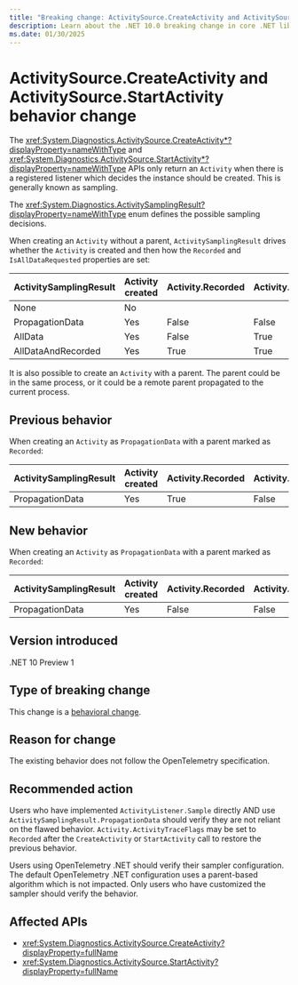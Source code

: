 ```yaml
---
title: "Breaking change: ActivitySource.CreateActivity and ActivitySource.StartActivity behavior changes"
description: Learn about the .NET 10.0 breaking change in core .NET libraries where ActivitySource.CreateActivity and ActivitySource.StartActivity behavior is modified.
ms.date: 01/30/2025
---
```

# ActivitySource.CreateActivity and ActivitySource.StartActivity behavior change

The <xref:System.Diagnostics.ActivitySource.CreateActivity*?displayProperty=nameWithType> and <xref:System.Diagnostics.ActivitySource.StartActivity*?displayProperty=nameWithType> APIs only return an `Activity` when there is a registered listener which decides the instance should be created. This is generally known as sampling.

The <xref:System.Diagnostics.ActivitySamplingResult?displayProperty=nameWithType> enum defines the possible sampling decisions.

When creating an `Activity` without a parent, `ActivitySamplingResult` drives whether the `Activity` is created and then how the `Recorded` and `IsAllDataRequested` properties are set:

|ActivitySamplingResult|Activity created|Activity.Recorded|Activity.IsAllDataRequested|
|---|---|---|---|
|None|No|||
|PropagationData|Yes|False|False|
|AllData|Yes|False|True|
|AllDataAndRecorded|Yes|True|True|

It is also possible to create an `Activity` with a parent. The parent could be in the same process, or it could be a remote parent propagated to the current process.

## Previous behavior

When creating an `Activity` as `PropagationData` with a parent marked as `Recorded`:

|ActivitySamplingResult|Activity created|Activity.Recorded|Activity.IsAllDataRequested|
|---|---|---|---|
|PropagationData|Yes|True|False|

## New behavior

When creating an `Activity` as `PropagationData` with a parent marked as `Recorded`:

|ActivitySamplingResult|Activity created|Activity.Recorded|Activity.IsAllDataRequested|
|---|---|---|---|
|PropagationData|Yes|False|False|

## Version introduced

.NET 10 Preview 1

## Type of breaking change

This change is a [behavioral change](../../categories.md#behavioral-change).

## Reason for change

The existing behavior does not follow the OpenTelemetry specification.

## Recommended action

Users who have implemented `ActivityListener.Sample` directly AND use `ActivitySamplingResult.PropagationData` should verify they are not reliant on the flawed behavior. `Activity.ActivityTraceFlags` may be set to `Recorded` after the `CreateActivity` or `StartActivity` call to restore the previous behavior.

Users using OpenTelemetry .NET should verify their sampler configuration. The default OpenTelemetry .NET configuration uses a parent-based algorithm which is not impacted. Only users who have customized the sampler should verify the behavior.

## Affected APIs

- <xref:System.Diagnostics.ActivitySource.CreateActivity?displayProperty=fullName>
- <xref:System.Diagnostics.ActivitySource.StartActivity?displayProperty=fullName>
